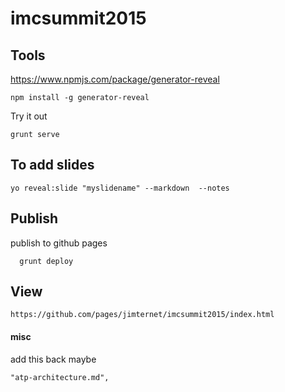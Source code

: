 # imcsummit2015

## Tools
https://www.npmjs.com/package/generator-reveal
```
npm install -g generator-reveal
```
Try it out
```
grunt serve
```

## To add slides
```
yo reveal:slide "myslidename" --markdown  --notes
```
## Publish
publish to github pages
```
  grunt deploy
```

## View
```
https://github.com/pages/jimternet/imcsummit2015/index.html
```

#### misc
add this back maybe
```
"atp-architecture.md",
```
